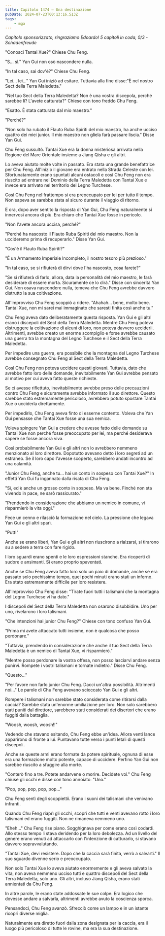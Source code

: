 ```yaml
---
title: Capitolo 1474 – Una destinazione
pubDate: 2024-07-23T00:13:16.513Z
tags:
    - mga
---
```



<em>Capitolo sponsorizzato, ringraziamo Edoardo!
5 capitoli in coda, 0/3
-Schadenfreude</em>


"Conosci Tantai Xue?" Chiese Chu Feng.


"S... sì." Yan Gui non osò nascondere nulla.


"In tal caso, sai dov'è?" Chiese Chu Feng.


"Lei... lei..." Yan Gui iniziò ad esitare. Tuttavia alla fine disse:"È nel nostro Sect della Terra Maledetta."


"Nel tuo Sect della Terra Maledetta? Non è una vostra discepola, perché sarebbe lì? L'avete catturata?" Chiese con tono freddo Chu Feng.


"Esatto. È stata catturata dal mio maestro."


 "Perché?"


"Non solo ha rubato il Flauto Ruba Spiriti del mio maestro, ha anche ucciso quattro dei miei junior. Il mio maestro non gliela farà passare liscia." Disse Yan Gui.


Chu Feng sussultò. Tantai Xue era la donna misteriosa arrivata nella Regione del Mare Orientale insieme a Jiang Qisha e gli altri.


Lo aveva aiutato molte volte in passato. Era stata una grande benefattrice per Chu Feng. All'inizio il giovane era entrato nella Strada Celeste con lei. Sfortunatamente erano spuntati alcuni ostacoli e così Chu Feng non era riuscito ad entrare nel Dominio della Terra Maledetta con Tantai Xue e invece era arrivato nel territorio del Legno Turchese.


Così Chu Feng nel frattempo si era preoccupato per lei per tutto il tempo. Non sapeva se sarebbe stata al sicuro durante il viaggio di ritorno.


E ora, dopo aver sentito la risposta di Yan Gui, Chu Feng naturalmente si innervosì ancora di più. Era chiaro che Tantai Xue fosse in pericolo.


"Non l'avete ancora uccisa, perché?"


"Perché ha nascosto il Flauto Ruba Spiriti del mio maestro. Non la uccideremo prima di recuperarlo." Disse Yan Gui.


"Cos'è il Flauto Ruba Spiriti?"


"È un Armamento Imperiale Incompleto, il nostro tesoro più prezioso."


"In tal caso, se si rifiuterà di dirvi dove l'ha nascosto, cosa farete?"


"Se si rifiuterà di farlo, allora, data la personalità del mio maestro, le farà desiderare di essere morta. Sicuramente ce lo dirà." Disse con sincerità Yan Gui. Non osava nascondere nulla, temeva che Chu Feng avrebbe davvero distrutto la sua coltivazione.


All'improvviso Chu Feng scoppiò a ridere. "Ahahah... bene, molto bene. Tantai Xue, non mi sarei mai immaginato che saresti finita così anche tu."


Chu Feng aveva dato deliberatamente questa risposta. Yan Gui e gli altri erano i discepoli del Sect della Terra Maledetta. Mentre Chu Feng poteva distruggere la coltivazione di alcuni di loro, non poteva davvero ucciderli. Altrimenti, avrebbe creato un enorme scompiglio e forse avrebbe causato una guerra tra la montagna del Legno Turchese e il Sect della Terra Maledetta.


Per impedire una guerra, era possibile che la montagna del Legno Turchese avrebbe consegnato Chu Feng al Sect della Terra Maledetta.


Così Chu Feng non poteva uccidere questi giovani. Tuttavia, dato che avrebbe fatto loro delle domande, inevitabilmente Yan Gui avrebbe pensato al motivo per cui aveva fatto queste richieste.


Se ci avesse riflettuto, inevitabilmente avrebbe preso delle precauzioni contro Chu Feng e sicuramente avrebbe informato il suo direttore. Questo sarebbe stato estremamente pericoloso, avrebbero potuto spostare Tantai Xue o ucciderla direttamente.


Per impedirlo, Chu Feng aveva finto di esserne contento. Voleva che Yan Gui pensasse che Tantai Xue fosse una sua nemica.


Voleva spingere Yan Gui a credere che avesse fatto delle domande su Tantai Xue non perché fosse preoccupato per lei, ma perché desiderava sapere se fosse ancora viva.


Così probabilmente Yan Gui e gli altri non lo avrebbero nemmeno menzionato al loro direttore. Dopotutto avevano detto i loro segreti ad un estraneo. Se il loro capo l'avesse scoperto, sarebbero andati incontro ad una calamità.


"Junior Chu Feng, anche tu... hai un conto in sospeso con Tantai Xue?" In effetti Yan Gui fu ingannato dalla risata di Chu Feng.


"Sì, ed è anche un grosso conto in sospeso. Ma va bene. Finché non sta vivendo in pace, ne sarò rassicurato."


"Prendendo in considerazione che abbiamo un nemico in comune, vi risparmierò la vita oggi."


Fece un cenno e rilasciò la formazione nel cielo. La pressione che legava Yan Gui e gli altri sparì.


"Putt!"


Anche se erano liberi, Yan Gui e gli altri non riuscirono a rialzarsi, si tirarono su a sedere a terra con fare rigido.


I loro sguardi erano spenti e le loro espressioni stanche. Era ricoperti di sudore e ansimanti. Si erano proprio spaventati.


Anche se Chu Feng aveva fatto loro solo un paio di domande, anche se era passato solo pochissimo tempo, quei pochi minuti erano stati un inferno. Era stato estremamente difficile per loro resistere.


All'improvviso Chu Feng disse: "Tirate fuori tutti i talismani che la montagna del Legno Turchese vi ha dato."


I discepoli del Sect della Terra Maledetta non osarono disubbidire. Uno per uno, rivelarono i loro talismani.


"Che intenzioni hai junior Chu Feng?" Chiese con tono confuso Yan Gui.


"Prima mi avete attaccato tutti insieme, non è qualcosa che posso perdonare."


"Tuttavia, prendendo in considerazione che anche il tuo Sect della Terra Maledetta è un nemico di Tantai Xue, vi risparmierò."


"Mentre posso perdonare la vostra offesa, non posso lasciarvi andare senza punirvi. Rompete i vostri talismani e tornate indietro." Disse Chu Feng.


"Questo..."


"Per favore non farlo junior Chu Feng. Dacci un'altra possibilità. Altrimenti noi..." Le parole di Chu Feng avevano scioccato Yan Gui e gli altri.


Rompere i talismani non sarebbe stato considerata come ritirarsi dalla caccia? Sarebbe stata un'enorme umiliazione per loro. Non solo sarebbero stati puniti dal direttore, sarebbero stati considerati dei disertori che erano fuggiti dalla battaglia.


"Woosh, woosh, woosh!!"


Vedendo che stavano esitando, Chu Feng ebbe un'idea. Allora venti lance apparirono di fronte a lui. Puntavano tutte verso i punti letali di questi discepoli.


Anche se queste armi erano formate da potere spirituale, ognuna di esse era una formazione molto potente, capace di uccidere. Perfino Yan Gui non sarebbe riuscito a sfuggire alla morte.


"Conterò fino a tre. Potete andarvene o morire. Decidete voi." Chu Feng chiuse gli occhi e disse con tono annoiato: "Uno."


"Pop, pop, pop, pop, pop..."


Chu Feng sentì degli scoppiettii. Erano i suoni dei talismani che venivano infranti.


Quando Chu Feng riaprì gli occhi, scoprì che tutti e venti avevano rotto i loro talismani ed erano fuggiti. Non ne rimaneva nemmeno uno.


"Eheh..." Chu Feng rise piano. Sogghignava per come erano così codardi. Allo stesso tempo li stava deridendo per la loro debolezza. Ad un livello del genere erano venuti ad attaccarlo con l'intenzione di catturarlo, si stavano davvero sopravvalutando.


"Tantai Xue, devi resistere. Dopo che la caccia sarà finita, verrò a salvarti." Il suo sguardo divenne serio e preoccupato.


Non solo Tantai Xue lo aveva aiutato enormemente e gli aveva salvato la vita, non aveva nemmeno ucciso tutti e quattro discepoli del Sect della Terra Maledetta, solo uno. Gli altri, incluso Jiang Qisha, erano stati annientati da Chu Feng.


In altre parole, le erano state addossate le sue colpe. Era logico che dovesse andare a salvarla, altrimenti avrebbe avuto la coscienza sporca.


Pensandoci, Chu Feng avanzò. Sfrecciò come un lampo e in un istante ricoprì diverse miglia.


Naturalmente era diretto fuori dalla zona designata per la caccia, era il luogo più pericoloso di tutte le rovine, ma era la sua destinazione.
                                


                                



